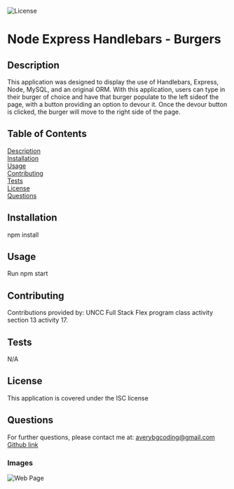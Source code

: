 
 ![License](https://img.shields.io/badge/license-ISC-red)


# Node Express Handlebars - Burgers  


## Description  
This application was designed to display the use of Handlebars, Express, Node, MySQL, and an original ORM. With this application, users can type in their burger of choice and have that burger populate to the left sideof the page, with a button providing an option to devour it. Once the devour button is clicked, the burger will move to the right side of the page. 


## Table of Contents  
[Description](#description)  
[Installation](#installation)  
[Usage](#usage)  
[Contributing](#contributing)  
[Tests](#tests)  
[License](#license)  
[Questions](#questions)  


## Installation  
npm install


## Usage  
Run npm start  


## Contributing  
Contributions provided by: UNCC Full Stack Flex program class activity section 13 activity 17.


## Tests  
N/A


## License  
This application is covered under the ISC license


## Questions  
For further questions, please contact me at:
averybgcoding@gmail.com  
[Github link](https://unchar.bootcampcontent.com/averyjbrown2/)  



### Images  
![Web Page](./assets/img/image1.png)    
